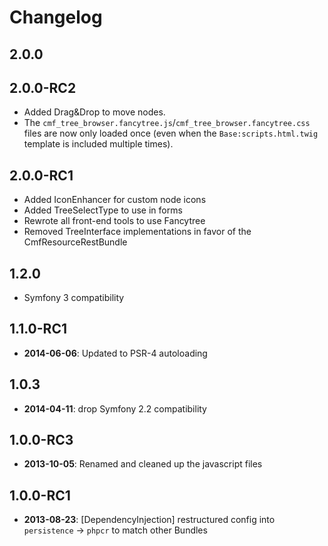 Changelog
=========

2.0.0
-----

2.0.0-RC2
---------
 * Added Drag&Drop to move nodes.
 * The `cmf_tree_browser.fancytree.js`/`cmf_tree_browser.fancytree.css` files
   are now only loaded once (even when the `Base:scripts.html.twig` template is
   included multiple times).

2.0.0-RC1
---------

 * Added IconEnhancer for custom node icons
 * Added TreeSelectType to use in forms
 * Rewrote all front-end tools to use Fancytree
 * Removed TreeInterface implementations in favor of the CmfResourceRestBundle

1.2.0
-----

 * Symfony 3 compatibility

1.1.0-RC1
---------

 * **2014-06-06**: Updated to PSR-4 autoloading

1.0.3
-----

 * **2014-04-11**: drop Symfony 2.2 compatibility

1.0.0-RC3
---------

 * **2013-10-05**: Renamed and cleaned up the javascript files

1.0.0-RC1
---------

 * **2013-08-23**: [DependencyInjection] restructured config into `persistence` -> `phpcr` to match other Bundles
